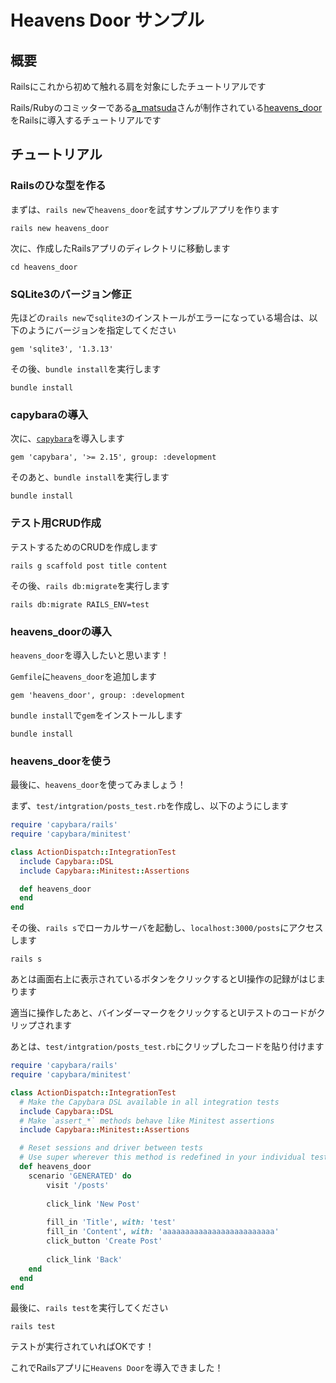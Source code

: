 # Heavens Door サンプル
## 概要

Railsにこれから初めて触れる肩を対象にしたチュートリアルです

Rails/Rubyのコミッターである[a_matsuda](https://github.com/amatsuda)さんが制作されている[heavens_door](https://github.com/amatsuda/heavens_door)をRailsに導入するチュートリアルです

## チュートリアル
### Railsのひな型を作る

まずは、`rails new`で`heavens_door`を試すサンプルアプリを作ります

```shell
rails new heavens_door
```

次に、作成したRailsアプリのディレクトリに移動します

```shell
cd heavens_door
```

### SQLite3のバージョン修正

先ほどの`rails new`で`sqlite3`のインストールがエラーになっている場合は、以下のようにバージョンを指定してください

```ruby:Gemfile
gem 'sqlite3', '1.3.13'
```

その後、`bundle install`を実行します

```shell
bundle install
```

### capybaraの導入

次に、[`capybara`](https://github.com/teamcapybara/capybara)を導入します

```ruby:Gemfile
gem 'capybara', '>= 2.15', group: :development
```

そのあと、`bundle install`を実行します

```shell
bundle install
```

### テスト用CRUD作成

テストするためのCRUDを作成します

```shell
rails g scaffold post title content
```

その後、`rails db:migrate`を実行します

```shell
rails db:migrate RAILS_ENV=test
```

### heavens_doorの導入

`heavens_door`を導入したいと思います！

`Gemfile`に`heavens_door`を追加します

```ruby:Gemfile
gem 'heavens_door', group: :development
```

`bundle install`で`gem`をインストールします

```shell
bundle install
```

### heavens_doorを使う

最後に、`heavens_door`を使ってみましょう！

まず、`test/intgration/posts_test.rb`を作成し、以下のようにします

```ruby:test/intgration/posts_test.rb
require 'capybara/rails'
require 'capybara/minitest'

class ActionDispatch::IntegrationTest
  include Capybara::DSL
  include Capybara::Minitest::Assertions

  def heavens_door
  end
end
```

その後、`rails s`でローカルサーバを起動し、`localhost:3000/posts`にアクセスします

```shell
rails s
```

あとは画面右上に表示されているボタンをクリックするとUI操作の記録がはじまります

適当に操作したあと、バインダーマークをクリックするとUIテストのコードがクリップされます

あとは、`test/intgration/posts_test.rb`にクリップしたコードを貼り付けます

```ruby:test/intgration/posts_test.rb
require 'capybara/rails'
require 'capybara/minitest'

class ActionDispatch::IntegrationTest
  # Make the Capybara DSL available in all integration tests
  include Capybara::DSL
  # Make `assert_*` methods behave like Minitest assertions
  include Capybara::Minitest::Assertions

  # Reset sessions and driver between tests
  # Use super wherever this method is redefined in your individual test classes
  def heavens_door
    scenario 'GENERATED' do
        visit '/posts'
    
        click_link 'New Post'
    
        fill_in 'Title', with: 'test'
        fill_in 'Content', with: 'aaaaaaaaaaaaaaaaaaaaaaaaa'
        click_button 'Create Post'
    
        click_link 'Back'
    end    
  end
end
```

最後に、`rails test`を実行してください

```shell
rails test
```

テストが実行されていればOKです！

これでRailsアプリに`Heavens Door`を導入できました！